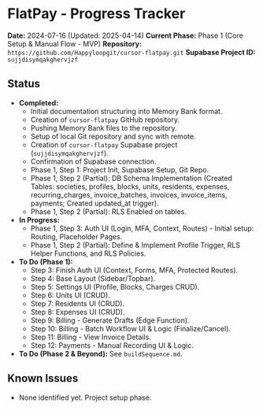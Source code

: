 # FlatPay - Progress Tracker

**Date:** 2024-07-16 (Updated: 2025-04-14)
**Current Phase:** Phase 1 (Core Setup & Manual Flow - MVP)
**Repository:** `https://github.com/Happyloopgit/cursor-flatpay.git`
**Supabase Project ID:** `sujjdisymqakghervjzf`

## Status
*   **Completed:**
    *   Initial documentation structuring into Memory Bank format.
    *   Creation of `cursor-flatpay` GitHub repository.
    *   Pushing Memory Bank files to the repository.
    *   Setup of local Git repository and sync with remote.
    *   Creation of `cursor-flatpay` Supabase project (`sujjdisymqakghervjzf`).
    *   Confirmation of Supabase connection.
    *   Phase 1, Step 1: Project Init, Supabase Setup, Git Repo.
    *   Phase 1, Step 2 (Partial): DB Schema Implementation (Created Tables: societies, profiles, blocks, units, residents, expenses, recurring_charges, invoice_batches, invoices, invoice_items, payments; Created updated_at trigger).
    *   Phase 1, Step 2 (Partial): RLS Enabled on tables.
*   **In Progress:**
    *   Phase 1, Step 3: Auth UI (Login, MFA, Context, Routes) - Initial setup: Routing, Placeholder Pages.
    *   Phase 1, Step 2 (Partial): Define & Implement Profile Trigger, RLS Helper Functions, and RLS Policies.
*   **To Do (Phase 1):**
    *   Step 3: Finish Auth UI (Context, Forms, MFA, Protected Routes).
    *   Step 4: Base Layout (Sidebar/Topbar).
    *   Step 5: Settings UI (Profile, Blocks, Charges CRUD).
    *   Step 6: Units UI (CRUD).
    *   Step 7: Residents UI (CRUD).
    *   Step 8: Expenses UI (CRUD).
    *   Step 9: Billing - Generate Drafts (Edge Function).
    *   Step 10: Billing - Batch Workflow UI & Logic (Finalize/Cancel).
    *   Step 11: Billing - View Invoice Details.
    *   Step 12: Payments - Manual Recording UI & Logic.
*   **To Do (Phase 2 & Beyond):** See `buildSequence.md`.

## Known Issues
*   None identified yet. Project setup phase.